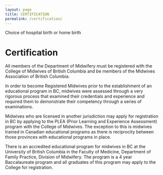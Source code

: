 ```yaml
---
layout: page
title: CERTIFICATION
permalink: /certification/
---
```


<aside>
  <span class="choiceof tk-cronos-pro">Choice of</span>
  <span class="hospitalbirth tk-cronos-pro">hospital birth</span>
  <span class="or tk-cronos-pro">or</span>
  <span class="homebirth tk-cronos-pro">home birth</span>
</aside>

# Certification

All members of the Department of Midwifery must be registered with the College of Midwives of British Columbia and be members of the Midwives Association of British Columbia.

In order to become Registered Midwives prior to the establishment of an educational program in BC, midwives were assessed through a very rigorous process that examined their credentials and experience and required them to demonstrate their competency through a series of examinations.

Midwives who are licensed in another jurisdiction may apply for registration in BC by applying to the PLEA (Prior Learning and Experience Assessment) program with the College of Midwives. The exception to this is midwives trained in Canadian educational programs as there is reciprocity between those provinces with educational programs in place.

There is an accredited educational program for midwives in BC at the University of British Columbia in the Faculty of Medicine, Department of Family Practice, Division of Midwifery. The program is a 4 year Baccalaureate program and all graduates of this program may apply to the College for registration.